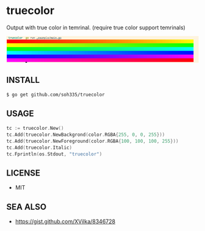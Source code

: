 # truecolor

Output with true color in temrinal. (require true color support temrinals)

![](https://raw.githubusercontent.com/soh335/truecolor/master/_example/screencapture.png)

## INSTALL

```
$ go get github.com/soh335/truecolor
```

## USAGE

```go
tc := truecolor.New()
tc.Add(truecolor.NewBackgrond(color.RGBA{255, 0, 0, 255}))
tc.Add(truecolor.NewForeground(color.RGBA{100, 100, 100, 255}))
tc.Add(truecolor.Italic)
tc.Fprintln(os.Stdout, "truecolor")
```

## LICENSE

* MIT

## SEA ALSO

* https://gist.github.com/XVilka/8346728

